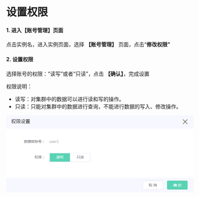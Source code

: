 # 设置权限

#### 1. 进入【账号管理】页面

点击实例名，进入实例页面，选择 **【账号管理】** 页面，点击“**修改权限”**

#### 2. 设置权限

选择账号的权限：“读写”或者“只读”，点击 **【确认】**，完成设置

权限说明：
-  读写：对集群中的数据可以进行读和写的操作。
-  只读：只能对集群中的数据进行查询，不能进行数据的写入、修改操作。

![修改权限](../../../../../image/JCHDB/set-privilege.png)
